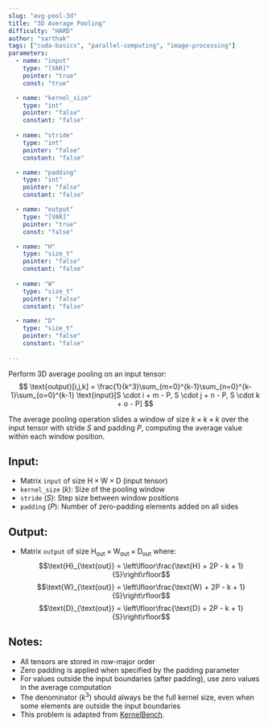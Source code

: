 ```yaml
---
slug: "avg-pool-3d"
title: "3D Average Pooling"
difficulty: "HARD" 
author: "sarthak"
tags: ["cuda-basics", "parallel-computing", "image-processing"]
parameters:
  - name: "input"
    type: "[VAR]"
    pointer: "true"
    const: "true"

  - name: "kernel_size"
    type: "int"
    pointer: "false"
    constant: "false"
    
  - name: "stride" 
    type: "int"
    pointer: "false"
    constant: "false"

  - name: "padding"
    type: "int"
    pointer: "false"
    constant: "false"

  - name: "output" 
    type: "[VAR]"
    pointer: "true"
    const: "false"

  - name: "H"
    type: "size_t"
    pointer: "false"
    constant: "false"
    
  - name: "W" 
    type: "size_t"
    pointer: "false"
    constant: "false"

  - name: "D"
    type: "size_t"
    pointer: "false"
    constant: "false"
  
---
```


Perform 3D average pooling on an input tensor:
$$
\text{output}[i,j,k] = \frac{1}{k^3}\sum_{m=0}^{k-1}\sum_{n=0}^{k-1}\sum_{o=0}^{k-1} \text{input}[S \cdot i + m - P, S \cdot j + n - P, S \cdot k + o - P]
$$

The average pooling operation slides a window of size $k \times k \times k$ over the input tensor with stride $S$ and padding $P$, computing the average value within each window position.

## Input:
- Matrix `input` of size $\text{H} \times \text{W} \times \text{D}$ (input tensor)
- `kernel_size` ($k$): Size of the pooling window
- `stride` ($S$): Step size between window positions
- `padding` ($P$): Number of zero-padding elements added on all sides

## Output:
- Matrix `output` of size $\text{H}_{\text{out}} \times \text{W}_{\text{out}} \times \text{D}_{\text{out}}$ where:
  $$\text{H}_{\text{out}} = \left\lfloor\frac{\text{H} + 2P - k + 1}{S}\right\rfloor$$
  $$\text{W}_{\text{out}} = \left\lfloor\frac{\text{W} + 2P - k + 1}{S}\right\rfloor$$
  $$\text{D}_{\text{out}} = \left\lfloor\frac{\text{D} + 2P - k + 1}{S}\right\rfloor$$

## Notes:
- All tensors are stored in row-major order
- Zero padding is applied when specified by the padding parameter
- For values outside the input boundaries (after padding), use zero values in the average computation
- The denominator ($k^3$) should always be the full kernel size, even when some elements are outside the input boundaries
- This problem is adapted from [KernelBench](https://github.com/ScalingIntelligence/KernelBench/blob/main/KernelBench/level1/46_Average_Pooling_3D.py).